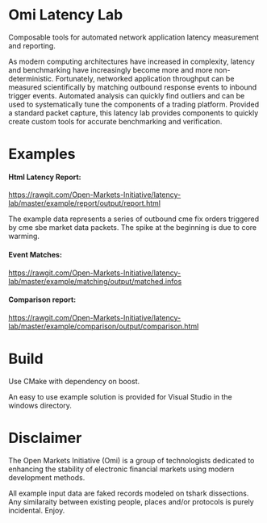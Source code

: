 # Omi Latency Lab
Composable tools for automated network application latency measurement and reporting.

As modern computing architectures have increased in complexity, latency and benchmarking have increasingly become more and more non-deterministic. Fortunately, networked application throughput can be measured scientifically by matching outbound response events to inbound trigger events.  Automated analysis can quickly find outliers and can be used to systematically tune the components of a trading platform.  Provided a standard packet capture, this latency lab provides components to quickly create custom tools for accurate benchmarking and verification.

# Examples
#### Html Latency Report:

https://rawgit.com/Open-Markets-Initiative/latency-lab/master/example/report/output/report.html

The example data represents a series of outbound cme fix orders triggered by cme sbe market data packets. The spike at the beginning is due to core warming.

#### Event Matches:

https://rawgit.com/Open-Markets-Initiative/latency-lab/master/example/matching/output/matched.infos

#### Comparison report:

https://rawgit.com/Open-Markets-Initiative/latency-lab/master/example/comparison/output/comparison.html

# Build
Use CMake with dependency on boost.

An easy to use example solution is provided for Visual Studio in the windows directory. 

# Disclaimer
The Open Markets Initiative (Omi) is a group of technologists dedicated to enhancing the stability of electronic financial markets using modern development methods.

All example input data are faked records modeled on tshark dissections. Any similaraity between existing people, places and/or protocols is purely incidental. Enjoy.
